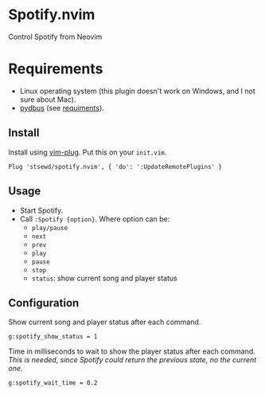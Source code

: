 # Spotify.nvim

Control Spotify from Neovim

# Requirements

- Linux operating system (this plugin doesn't work on Windows, and I not sure about Mac).
- [pydbus](https://github.com/LEW21/pydbus) (see [requiments](https://github.com/LEW21/pydbus#requirements)).

## Install

Install using [vim-plug](https://github.com/junegunn/vim-plug).
Put this on your `init.vim`.

```vim
Plug 'stsewd/spotify.nvim', { 'do': ':UpdateRemotePlugins' }
```

## Usage

- Start Spotify.
- Call `:Spotify {option}`. Where option can be:
  - `play/pause`
  - `next`
  - `prev` 
  - `play` 
  - `pause`
  - `stop`
  - `status`: show current song and player status

## Configuration

Show current song and player status after each command.

```vim
g:spotify_show_status = 1
```

Time in milliseconds to wait to show the player status after each command.
_This is needed, since Spotify could return the previous state, no the current one_.

```vim
g:spotify_wait_time = 0.2
```
